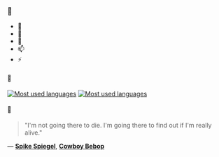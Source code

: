 ### 👋

- 🔭
- 🌱
- 💬
- 📫
- ⚡

#### 🧏

[![Most used languages](https://github-readme-stats-aynah.vercel.app/api/top-langs/?username=aynh&theme=solarized-dark&langs_count=6&layout=compact&hide_title=true)](https://github.com/anuraghazra/github-readme-stats#gh-dark-mode-only)
[![Most used languages](https://github-readme-stats-aynah.vercel.app/api/top-langs/?username=aynh&theme=solarized-light&langs_count=6&layout=compact&hide_title=true)](https://github.com/anuraghazra/github-readme-stats#gh-light-mode-only)

#### 💬

> "I'm not going there to die. I'm going there to find out if I'm really alive."

&mdash; [**Spike Spiegel**](https://myanimelist.net/character.php?q=Spike%20Spiegel&cat=character), [**Cowboy Bebop**](https://myanimelist.net/search/all?q=Cowboy%20Bebop&cat=all)
